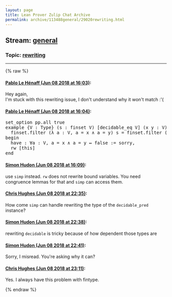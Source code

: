 ```yaml
---
layout: page
title: Lean Prover Zulip Chat Archive 
permalink: archive/113488general/29020rewriting.html
---
```


## Stream: [general](index.html)
### Topic: [rewriting](29020rewriting.html)

---


{% raw %}
#### [ Pablo Le Hénaff (Jun 08 2018 at 16:03)](https://leanprover.zulipchat.com/#narrow/stream/113488-general/topic/rewriting/near/127773629):
<p>Hey again,<br>
I'm stuck with this rewriting issue, I don't understand why it won't match :'(</p>

#### [ Pablo Le Hénaff (Jun 08 2018 at 16:04)](https://leanprover.zulipchat.com/#narrow/stream/113488-general/topic/rewriting/near/127773672):
<div class="codehilite"><pre><span></span><span class="kn">set_option</span> <span class="n">pp</span><span class="bp">.</span><span class="n">all</span> <span class="n">true</span>
<span class="kn">example</span> <span class="o">{</span><span class="n">V</span> <span class="o">:</span> <span class="kt">Type</span><span class="o">}</span> <span class="o">(</span><span class="n">s</span> <span class="o">:</span> <span class="n">finset</span> <span class="n">V</span><span class="o">)</span> <span class="o">[</span><span class="n">decidable_eq</span> <span class="n">V</span><span class="o">]</span> <span class="o">(</span><span class="n">x</span> <span class="n">y</span> <span class="o">:</span> <span class="n">V</span><span class="o">)</span> <span class="o">(</span><span class="n">h</span> <span class="o">:</span> <span class="n">x</span> <span class="bp">≠</span> <span class="n">y</span><span class="o">)</span> <span class="o">:</span>
  <span class="n">finset</span><span class="bp">.</span><span class="n">filter</span> <span class="o">(</span><span class="bp">λ</span> <span class="n">a</span> <span class="o">:</span> <span class="n">V</span><span class="o">,</span> <span class="n">a</span> <span class="bp">=</span> <span class="n">x</span> <span class="bp">∧</span> <span class="n">a</span> <span class="bp">=</span> <span class="n">y</span><span class="o">)</span> <span class="n">s</span> <span class="bp">=</span> <span class="n">finset</span><span class="bp">.</span><span class="n">filter</span> <span class="o">(</span><span class="bp">λ</span><span class="n">a</span><span class="o">,</span> <span class="n">false</span><span class="o">)</span> <span class="n">s</span> <span class="o">:=</span>
<span class="k">begin</span>
  <span class="k">have</span> <span class="o">:</span> <span class="bp">∀</span><span class="n">a</span> <span class="o">:</span> <span class="n">V</span><span class="o">,</span> <span class="n">a</span> <span class="bp">=</span> <span class="n">x</span> <span class="bp">∧</span> <span class="n">a</span> <span class="bp">=</span> <span class="n">y</span> <span class="bp">↔</span> <span class="n">false</span> <span class="o">:=</span> <span class="n">sorry</span><span class="o">,</span>
  <span class="n">rw</span> <span class="o">[</span><span class="n">this</span><span class="o">]</span>
<span class="kn">end</span>
</pre></div>

#### [ Simon Hudon (Jun 08 2018 at 16:09)](https://leanprover.zulipchat.com/#narrow/stream/113488-general/topic/rewriting/near/127773904):
<p>use <code>simp</code> instead. <code>rw</code> does not rewrite bound variables. You need congruence lemmas for that and <code>simp</code> can access them.</p>

#### [ Chris Hughes (Jun 08 2018 at 22:35)](https://leanprover.zulipchat.com/#narrow/stream/113488-general/topic/rewriting/near/127792061):
<p>How come <code>simp</code> can handle rewriting the type of the <code>decidable_pred</code> instance?</p>

#### [ Simon Hudon (Jun 08 2018 at 22:38)](https://leanprover.zulipchat.com/#narrow/stream/113488-general/topic/rewriting/near/127792184):
<p>rewriting <code>decidable</code> is tricky because of how dependent those types are</p>

#### [ Simon Hudon (Jun 08 2018 at 22:41)](https://leanprover.zulipchat.com/#narrow/stream/113488-general/topic/rewriting/near/127792303):
<p>Sorry, I misread. You're asking why it can?</p>

#### [ Chris Hughes (Jun 08 2018 at 23:11)](https://leanprover.zulipchat.com/#narrow/stream/113488-general/topic/rewriting/near/127793688):
<p>Yes. I always have this problem with fintype.</p>


{% endraw %}
